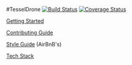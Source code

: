 #TesselDrone [![Build Status](https://secure.travis-ci.org/ConnectedMachines/TesselDrone.png)](http://travis-ci.org/ConnectedMachines/TesselDrone) [![Coverage Status](https://img.shields.io/coveralls/ConnectedMachines/TesselDrone.svg)](https://coveralls.io/r/ConnectedMachines/TesselDrone)

[Getting Started](docs/GETTING-STARTED.md)

[Contributing Guide](docs/CONTRIBUTING.md)

[Style Guide](https://github.com/airbnb/javascript) (AirBnB's)

[Tech Stack](docs/TECH-STACK.md)
